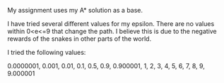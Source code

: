My assignment uses my A* solution as a base.

I have tried several different values for my epsilon. There are no values within 0<e<=9 that change
the path. I believe this is due to the negative rewards of the snakes in other parts of the world. 

I tried the following values:

0.0000001,
0.001,
0.01,
0.1,
0.5,
0.9,
0.900001,
1,
2,
3,
4,
5,
6,
7,
8,
9,
9.000001
